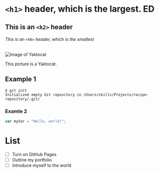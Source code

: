 # `<h1>` header, which is the largest. ED

## This is an `<h2>` header

###### This is an `<h6>` header, which is the smallest

![Image of Yaktocat](https://octodex.github.com/images/yaktocat.png)

This picture is a Yaktocat.

## Example 1
```
$ git init
Initialized empty Git repository in /Users/skills/Projects/recipe-repository/.git/
```

### Examle 2
``` javascript
var myVar = "Hello, world!";
```
# List
- [ ] Turn on GitHub Pages
- [ ] Outline my portfolio
- [ ] Introduce myself to the world
